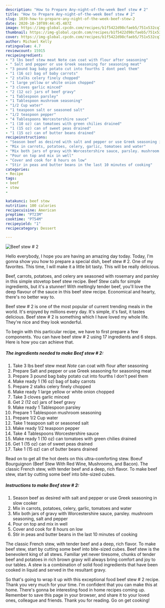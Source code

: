 ```yaml
---
description: "How to Prepare Any-night-of-the-week Beef stew # 2"
title: "How to Prepare Any-night-of-the-week Beef stew # 2"
slug: 1039-how-to-prepare-any-night-of-the-week-beef-stew-2
date: 2020-10-10T09:44:45.487Z
image: https://img-global.cpcdn.com/recipes/b1f5422d98cfaeb5/751x532cq70/beef-stew-2-recipe-main-photo.jpg
thumbnail: https://img-global.cpcdn.com/recipes/b1f5422d98cfaeb5/751x532cq70/beef-stew-2-recipe-main-photo.jpg
cover: https://img-global.cpcdn.com/recipes/b1f5422d98cfaeb5/751x532cq70/beef-stew-2-recipe-main-photo.jpg
author: Michael Kelly
ratingvalue: 4.7
reviewcount: 15915
recipeingredient:
- "3 lbs beef stew meat Note can coat with flour after seasoning"
- " Salt and pepper or use Greek seasoning for seasoning meat"
- "3 pound bag baby potato cut into fourths I dont peel them"
- "1 (16 oz) bag of baby carrots"
- "2 stalks celery finely chopped"
- "1 large yellow or white onion chopped"
- "3 cloves garlic minced"
- "2 (12 oz) jars of beef gravy"
- "1 Tablespoon parsley"
- "1 Tablespoon mushroom seasoning"
- "1/2 Cup water"
- "1 teaspoon salt or seasoned salt"
- "1/2 teaspoon pepper"
- "4 Tablespoons Worcestershire sauce"
- "1 (10 oz) can tomatoes with green chilies drained"
- "1 (15 oz) can of sweet peas drained"
- "1 (15 oz) can of butter beans drained"
recipeinstructions:
- "Season beef as desired with salt and pepper or use Greek seasoning in slow cooker"
- "Mix in carrots, potatoes, celery, garlic, tomatoes and water"
- "Mix both jars of gravy with Worcestershire sauce, parsley. mushroom seasoning, salt and pepper"
- "Pour on top and mix in well"
- "Cover and cook for 8 hours on low"
- "Stir in peas and butter beans in the last 10 minutes of cooking"
categories:
- Recipe
tags:
- beef
- stew
- 

katakunci: beef stew  
nutrition: 100 calories
recipecuisine: American
preptime: "PT23M"
cooktime: "PT54M"
recipeyield: "1"
recipecategory: Dessert

---
```



![Beef stew # 2](https://img-global.cpcdn.com/recipes/b1f5422d98cfaeb5/751x532cq70/beef-stew-2-recipe-main-photo.jpg)

Hello everybody, I hope you are having an amazing day today. Today, I'm gonna show you how to prepare a special dish, beef stew # 2. One of my favorites. This time, I will make it a little bit tasty. This will be really delicious.

Beef, carrots, potatoes, and celery are seasoned with rosemary and parsley in this simple stovetop beef stew recipe. Beef Stew calls for simple ingredients, but it&#39;s a stunner! With meltingly tender beef, you&#39;ll love the deep flavour of the sauce in this beef stew recipe. Economical and hearty, there&#39;s no better way to.

Beef stew # 2 is one of the most popular of current trending meals in the world. It's enjoyed by millions every day. It's simple, it's fast, it tastes delicious. Beef stew # 2 is something which I have loved my whole life. They're nice and they look wonderful.


To begin with this particular recipe, we have to first prepare a few components. You can have beef stew # 2 using 17 ingredients and 6 steps. Here is how you can achieve that.

<!--inarticleads1-->

##### The ingredients needed to make Beef stew # 2:

1. Take 3 lbs beef stew meat *Note* can coat with flour after seasoning
1. Prepare  Salt and pepper or use Greek seasoning for seasoning meat
1. Prepare 3 pound bag baby potato cut into fourths I don&#39;t peel them
1. Make ready 1 (16 oz) bag of baby carrots
1. Prepare 2 stalks celery finely chopped
1. Make ready 1 large yellow or white onion chopped
1. Take 3 cloves garlic minced
1. Get 2 (12 oz) jars of beef gravy
1. Make ready 1 Tablespoon parsley
1. Prepare 1 Tablespoon mushroom seasoning
1. Prepare 1/2 Cup water
1. Take 1 teaspoon salt or seasoned salt
1. Make ready 1/2 teaspoon pepper
1. Take 4 Tablespoons Worcestershire sauce
1. Make ready 1 (10 oz) can tomatoes with green chilies drained
1. Get 1 (15 oz) can of sweet peas drained
1. Take 1 (15 oz) can of butter beans drained


Read on to get all the hot deets on this ultra-comforting stew. Boeuf Bourguignon (Beef Stew With Red Wine, Mushrooms, and Bacon). The classic French stew, with tender beef and a deep, rich flavor. To make beef stew, start by cutting some beef into bite-sized cubes. 

<!--inarticleads2-->

##### Instructions to make Beef stew # 2:

1. Season beef as desired with salt and pepper or use Greek seasoning in slow cooker
1. Mix in carrots, potatoes, celery, garlic, tomatoes and water
1. Mix both jars of gravy with Worcestershire sauce, parsley. mushroom seasoning, salt and pepper
1. Pour on top and mix in well
1. Cover and cook for 8 hours on low
1. Stir in peas and butter beans in the last 10 minutes of cooking


The classic French stew, with tender beef and a deep, rich flavor. To make beef stew, start by cutting some beef into bite-sized cubes. Beef stew is the benevolent king of all stews. Familiar yet never tiresome, chunks of tender beef and potatoes in rich brown gravy will always bring comfort and joy to our tables. A stew is a combination of solid food ingredients that have been cooked in liquid and served in the resultant gravy. 

So that's going to wrap it up with this exceptional food beef stew # 2 recipe. Thank you very much for your time. I'm confident that you can make this at home. There's gonna be interesting food in home recipes coming up. Remember to save this page in your browser, and share it to your loved ones, colleague and friends. Thank you for reading. Go on get cooking!
